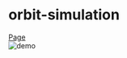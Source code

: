 # orbit-simulation

[Page](https://rodolfoinfantini.github.io/orbit-simulation/)
<br>
![demo](/screenshots/demo.png)
